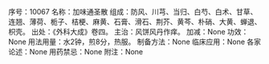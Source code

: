 序号：10067
名称：加味通圣散
组成：防风、川芎、当归、白芍、白术、甘草、连翘、薄荷、栀子、桔梗、麻黄、石膏、滑石、荆芥、黄芩、朴硝、大黄、蝉退、枳壳。
出处：《外科大成》卷四。
主治：风饼风丹作痒。
加减：None
功效：None
用法用量：水2钟，煎8分，热服。
制备方法：None
临床应用：None
各家论述：None
用药禁忌：None
附注：None
